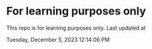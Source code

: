# For learning purposes only
This repo is for learning purposes only.
Last updated at

Tuesday, December 5, 2023 12:14:06 PM

